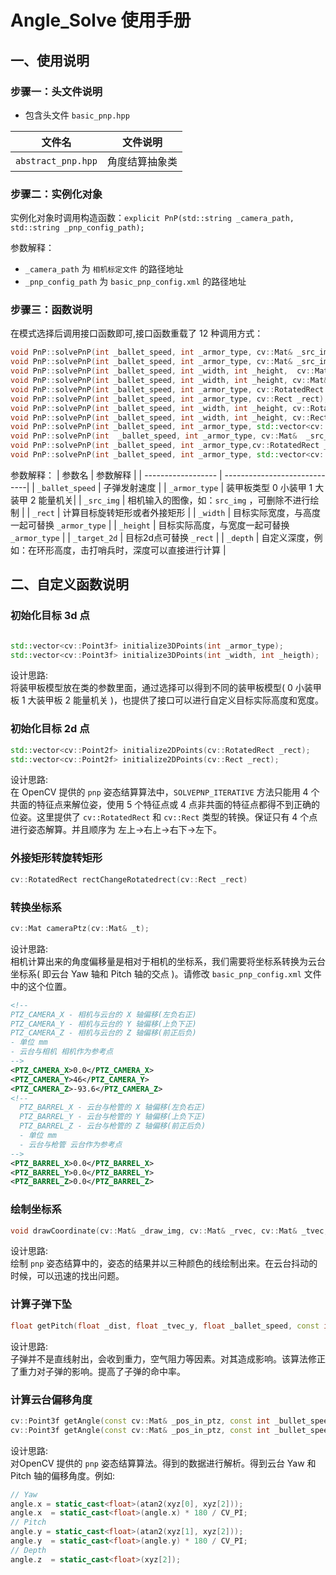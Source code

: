 # Angle_Solve 使用手册


## 一、使用说明

### 步骤一：头文件说明

- 包含头文件 `basic_pnp.hpp`

| 文件名                  | 文件说明                                   |
| ---------------------- | ------------------------------------------- |
| `abstract_pnp.hpp`     | 角度结算抽象类           |
### 步骤二：实例化对象

实例化对象时调用构造函数：`explicit PnP(std::string _camera_path, std::string _pnp_config_path);`

参数解释：
- `_camera_path` 为 `相机标定文件` 的路径地址
- `_pnp_config_path` 为 `basic_pnp_config.xml` 的路径地址
  
### 步骤三：函数说明

在模式选择后调用接口函数即可,接口函数重载了 12 种调用方式：

  ```cpp
  void PnP::solvePnP(int _ballet_speed, int _armor_type, cv::Mat& _src_img, cv::RotatedRect _rect);
  void PnP::solvePnP(int _ballet_speed, int _armor_type, cv::Mat& _src_img, cv::Rect _rect);
  void PnP::solvePnP(int _ballet_speed, int _width, int _height,  cv::Mat& _src_img, cv::RotatedRect _rect);
  void PnP::solvePnP(int _ballet_speed, int _width, int _height, cv::Mat& _src_img, cv::Rect _rect);
  void PnP::solvePnP(int _ballet_speed, int _armor_type, cv::RotatedRect _rect);            
  void PnP::solvePnP(int _ballet_speed, int _armor_type, cv::Rect _rect);
  void PnP::solvePnP(int _ballet_speed, int _width, int _height, cv::RotatedRect _rect);
  void PnP::solvePnP(int _ballet_speed, int _width, int _height, cv::Rect _rect);
  void PnP::solvePnP(int _ballet_speed, int _armor_type, std::vector<cv::Point2f> _target_2d);
  void PnP::solvePnP(int  _ballet_speed, int _armor_type, cv::Mat&  _src_img, std::vector<cv::Point2f> _target_2d);
  void PnP::solvePnP(int _ballet_speed, int _armor_type,cv::RotatedRect _rect, int _depth);
  void PnP::solvePnP(int _ballet_speed, int _armor_type, std::vector<cv::Point2f> _target_2d, int _depth);


  ```
  参数解释：
  |      参数名         |           参数解释             |
  | ------------------ | -----------------------------|
  | `_ballet_speed`    | 子弹发射速度 |
  | `_armor_type`      | 装甲板类型 0 小装甲 1 大装甲 2 能量机关| 
  | `_src_img`         | 相机输入的图像，如：`src_img` ，可删除不进行绘制 |
  | `_rect`            | 计算目标旋转矩形或者外接矩形 |
  | `_width`           | 目标实际宽度，与高度一起可替换 `_armor_type` |
  | `_height`          | 目标实际高度，与宽度一起可替换 `_armor_type` | 
  | `_target_2d`       | 目标2d点可替换 `_rect` |
  | `_depth`           | 自定义深度，例如：在环形高度，击打哨兵时，深度可以直接进行计算 |

## 二、自定义函数说明

### 初始化目标 3d 点

  ```cpp

  std::vector<cv::Point3f> initialize3DPoints(int _armor_type);
  std::vector<cv::Point3f> initialize3DPoints(int _width, int _heigth);
  ```
  设计思路:  
  将装甲板模型放在类的参数里面，通过选择可以得到不同的装甲板模型( 0 小装甲板 1 大装甲板 2 能量机关 )，也提供了接口可以进行自定义目标实际高度和宽度。
### 初始化目标 2d 点

  ```cpp
  std::vector<cv::Point2f> initialize2DPoints(cv::RotatedRect _rect);
  std::vector<cv::Point2f> initialize2DPoints(cv::Rect _rect);
  ```
  设计思路:  
  在 OpenCV 提供的 `pnp` 姿态结算算法中，`SOLVEPNP_ITERATIVE` 方法只能用 4 个共面的特征点来解位姿，使用 5 个特征点或 4 点非共面的特征点都得不到正确的位姿。这里提供了 `cv::RotatedRect` 和 `cv::Rect` 类型的转换。保证只有 4 个点进行姿态解算。并且顺序为 左上->右上->右下->左下。
### 外接矩形转旋转矩形

  ```cpp
  cv::RotatedRect rectChangeRotatedrect(cv::Rect _rect)
  ```

### 转换坐标系

  ```cpp
  cv::Mat cameraPtz(cv::Mat& _t);
  ```
  设计思路:  
  相机计算出来的角度偏移量是相对于相机的坐标系，我们需要将坐标系转换为云台坐标系( 即云台 Yaw 轴和 Pitch 轴的交点 )。请修改 `basic_pnp_config.xml` 文件中的这个位置。
  ```xml
  <!--
  PTZ_CAMERA_X - 相机与云台的 X 轴偏移(左负右正)
  PTZ_CAMERA_Y - 相机与云台的 Y 轴偏移(上负下正)
  PTZ_CAMERA_Z - 相机与云台的 Z 轴偏移(前正后负)
  - 单位 mm
  - 云台与相机 相机作为参考点
  -->
  <PTZ_CAMERA_X>0.0</PTZ_CAMERA_X>
  <PTZ_CAMERA_Y>46</PTZ_CAMERA_Y>
  <PTZ_CAMERA_Z>-93.6</PTZ_CAMERA_Z>
  <!-- 
    PTZ_BARREL_X - 云台与枪管的 X 轴偏移(左负右正)
    PTZ_BARREL_Y - 云台与枪管的 Y 轴偏移(上负下正)
    PTZ_BARREL_Z - 云台与枪管的 Z 轴偏移(前正后负)
    - 单位 mm
    - 云台与枪管 云台作为参考点
  -->
  <PTZ_BARREL_X>0.0</PTZ_BARREL_X>
  <PTZ_BARREL_Y>0.0</PTZ_BARREL_Y>
  <PTZ_BARREL_Z>0.0</PTZ_BARREL_Z>
  ```
### 绘制坐标系

  ```cpp
  void drawCoordinate(cv::Mat& _draw_img, cv::Mat& _rvec, cv::Mat& _tvec,cv::Mat& _cameraMatrix, cv::Mat& _distcoeffs);
  ```
  设计思路:  
  绘制 `pnp` 姿态结算中的，姿态的结果并以三种颜色的线绘制出来。在云台抖动的时候，可以迅速的找出问题。
### 计算子弹下坠

  ```cpp
  float getPitch(float _dist, float _tvec_y, float _ballet_speed, const int _company = 1);
  ```
  设计思路:  
  子弹并不是直线射出，会收到重力，空气阻力等因素。对其造成影响。该算法修正了重力对子弹的影响。提高了子弹的命中率。
### 计算云台偏移角度

  ```cpp
  cv::Point3f getAngle(const cv::Mat& _pos_in_ptz, const int _bullet_speed, const int _company);
  cv::Point3f getAngle(const cv::Mat& _pos_in_ptz, const int _bullet_speed, const int _company, const int _depth);
  ```
  设计思路:  
  对OpenCV 提供的 `pnp` 姿态结算算法。得到的数据进行解析。得到云台 Yaw 和 Pitch 轴的偏移角度。例如:
  ```cpp
  // Yaw
  angle.x = static_cast<float>(atan2(xyz[0], xyz[2]));
  angle.x  = static_cast<float>(angle.x) * 180 / CV_PI;
  // Pitch
  angle.y = static_cast<float>(atan2(xyz[1], xyz[2]));
  angle.y  = static_cast<float>(angle.y) * 180 / CV_PI;
  // Depth
  angle.z  = static_cast<float>(xyz[2]);
  ```
